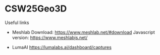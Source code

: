 # CSW25Geo3D
Useful links

- Meshlab
Download: https://www.meshlab.net/#download
Javascript version: https://www.meshlabjs.net/

- LumaAI
https://lumalabs.ai/dashboard/captures
